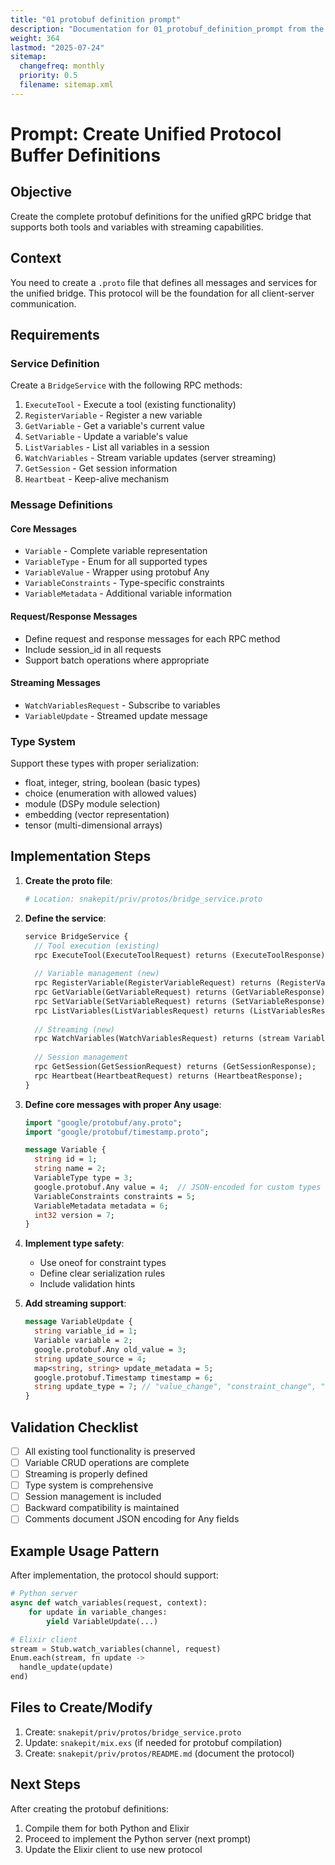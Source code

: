 ```yaml
---
title: "01 protobuf definition prompt"
description: "Documentation for 01_protobuf_definition_prompt from the Dspex repository."
weight: 364
lastmod: "2025-07-24"
sitemap:
  changefreq: monthly
  priority: 0.5
  filename: sitemap.xml
---
```


# Prompt: Create Unified Protocol Buffer Definitions

## Objective
Create the complete protobuf definitions for the unified gRPC bridge that supports both tools and variables with streaming capabilities.

## Context
You need to create a `.proto` file that defines all messages and services for the unified bridge. This protocol will be the foundation for all client-server communication.

## Requirements

### Service Definition
Create a `BridgeService` with the following RPC methods:
1. `ExecuteTool` - Execute a tool (existing functionality)
2. `RegisterVariable` - Register a new variable
3. `GetVariable` - Get a variable's current value
4. `SetVariable` - Update a variable's value
5. `ListVariables` - List all variables in a session
6. `WatchVariables` - Stream variable updates (server streaming)
7. `GetSession` - Get session information
8. `Heartbeat` - Keep-alive mechanism

### Message Definitions

#### Core Messages
- `Variable` - Complete variable representation
- `VariableType` - Enum for all supported types
- `VariableValue` - Wrapper using protobuf Any
- `VariableConstraints` - Type-specific constraints
- `VariableMetadata` - Additional variable information

#### Request/Response Messages
- Define request and response messages for each RPC method
- Include session_id in all requests
- Support batch operations where appropriate

#### Streaming Messages
- `WatchVariablesRequest` - Subscribe to variables
- `VariableUpdate` - Streamed update message

### Type System
Support these types with proper serialization:
- float, integer, string, boolean (basic types)
- choice (enumeration with allowed values)
- module (DSPy module selection)
- embedding (vector representation)
- tensor (multi-dimensional arrays)

## Implementation Steps

1. **Create the proto file**:
   ```bash
   # Location: snakepit/priv/protos/bridge_service.proto
   ```

2. **Define the service**:
   ```protobuf
   service BridgeService {
     // Tool execution (existing)
     rpc ExecuteTool(ExecuteToolRequest) returns (ExecuteToolResponse);
     
     // Variable management (new)
     rpc RegisterVariable(RegisterVariableRequest) returns (RegisterVariableResponse);
     rpc GetVariable(GetVariableRequest) returns (GetVariableResponse);
     rpc SetVariable(SetVariableRequest) returns (SetVariableResponse);
     rpc ListVariables(ListVariablesRequest) returns (ListVariablesResponse);
     
     // Streaming (new)
     rpc WatchVariables(WatchVariablesRequest) returns (stream VariableUpdate);
     
     // Session management
     rpc GetSession(GetSessionRequest) returns (GetSessionResponse);
     rpc Heartbeat(HeartbeatRequest) returns (HeartbeatResponse);
   }
   ```

3. **Define core messages with proper Any usage**:
   ```protobuf
   import "google/protobuf/any.proto";
   import "google/protobuf/timestamp.proto";
   
   message Variable {
     string id = 1;
     string name = 2;
     VariableType type = 3;
     google.protobuf.Any value = 4;  // JSON-encoded for custom types
     VariableConstraints constraints = 5;
     VariableMetadata metadata = 6;
     int32 version = 7;
   }
   ```

4. **Implement type safety**:
   - Use oneof for constraint types
   - Define clear serialization rules
   - Include validation hints

5. **Add streaming support**:
   ```protobuf
   message VariableUpdate {
     string variable_id = 1;
     Variable variable = 2;
     google.protobuf.Any old_value = 3;
     string update_source = 4;
     map<string, string> update_metadata = 5;
     google.protobuf.Timestamp timestamp = 6;
     string update_type = 7; // "value_change", "constraint_change", "deleted"
   }
   ```

## Validation Checklist
- [ ] All existing tool functionality is preserved
- [ ] Variable CRUD operations are complete
- [ ] Streaming is properly defined
- [ ] Type system is comprehensive
- [ ] Session management is included
- [ ] Backward compatibility is maintained
- [ ] Comments document JSON encoding for Any fields

## Example Usage Pattern
After implementation, the protocol should support:
```python
# Python server
async def watch_variables(request, context):
    for update in variable_changes:
        yield VariableUpdate(...)

# Elixir client  
stream = Stub.watch_variables(channel, request)
Enum.each(stream, fn update -> 
  handle_update(update)
end)
```

## Files to Create/Modify
1. Create: `snakepit/priv/protos/bridge_service.proto`
2. Update: `snakepit/mix.exs` (if needed for protobuf compilation)
3. Create: `snakepit/priv/protos/README.md` (document the protocol)

## Next Steps
After creating the protobuf definitions:
1. Compile them for both Python and Elixir
2. Proceed to implement the Python server (next prompt)
3. Update the Elixir client to use new protocol